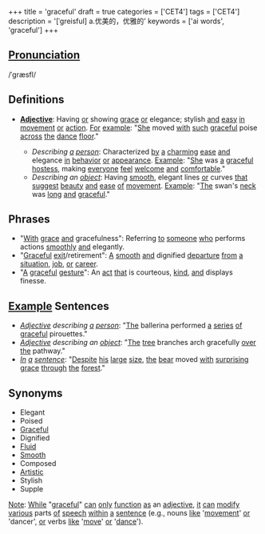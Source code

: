 +++
title = 'graceful'
draft = true
categories = ['CET4']
tags = ['CET4']
description = '[ˈgreisful] a.优美的，优雅的'
keywords = ['ai words', 'graceful']
+++

## [Pronunciation](/en/post/pronunciation/)
/ˈɡræsfl/

## Definitions
- **[Adjective](/en/post/adjective/)**: Having [or](/en/post/or/) showing [grace](/en/post/grace/) [or](/en/post/or/) elegance; stylish [and](/en/post/and/) [easy](/en/post/easy/) [in](/en/post/in/) [movement](/en/post/movement/) [or](/en/post/or/) [action](/en/post/action/). [For](/en/post/for/) [example](/en/post/example/): "[She](/en/post/she/) moved [with](/en/post/with/) [such](/en/post/such/) [graceful](/en/post/graceful/) poise [across](/en/post/across/) [the](/en/post/the/) [dance](/en/post/dance/) [floor](/en/post/floor/)."
  
  - *Describing [a](/en/post/a/) [person](/en/post/person/)*: Characterized [by](/en/post/by/) [a](/en/post/a/) [charming](/en/post/charming/) [ease](/en/post/ease/) [and](/en/post/and/) elegance [in](/en/post/in/) [behavior](/en/post/behavior/) [or](/en/post/or/) [appearance](/en/post/appearance/). [Example](/en/post/example/): "[She](/en/post/she/) was [a](/en/post/a/) [graceful](/en/post/graceful/) [hostess](/en/post/hostess/), making [everyone](/en/post/everyone/) [feel](/en/post/feel/) [welcome](/en/post/welcome/) [and](/en/post/and/) [comfortable](/en/post/comfortable/)."
  - *Describing an [object](/en/post/object/)*: Having [smooth](/en/post/smooth/), elegant lines [or](/en/post/or/) curves [that](/en/post/that/) [suggest](/en/post/suggest/) [beauty](/en/post/beauty/) [and](/en/post/and/) [ease](/en/post/ease/) [of](/en/post/of/) [movement](/en/post/movement/). [Example](/en/post/example/): "[The](/en/post/the/) swan's [neck](/en/post/neck/) was [long](/en/post/long/) [and](/en/post/and/) [graceful](/en/post/graceful/)."

## Phrases
- "[With](/en/post/with/) [grace](/en/post/grace/) [and](/en/post/and/) gracefulness": Referring [to](/en/post/to/) [someone](/en/post/someone/) [who](/en/post/who/) performs actions [smoothly](/en/post/smoothly/) [and](/en/post/and/) elegantly.
- "[Graceful](/en/post/graceful/) [exit](/en/post/exit/)/retirement": [A](/en/post/a/) [smooth](/en/post/smooth/) [and](/en/post/and/) dignified [departure](/en/post/departure/) [from](/en/post/from/) [a](/en/post/a/) [situation](/en/post/situation/), [job](/en/post/job/), [or](/en/post/or/) [career](/en/post/career/).
- "[A](/en/post/a/) [graceful](/en/post/graceful/) [gesture](/en/post/gesture/)": An [act](/en/post/act/) [that](/en/post/that/) is courteous, [kind](/en/post/kind/), [and](/en/post/and/) displays finesse.

## [Example](/en/post/example/) Sentences
- *[Adjective](/en/post/adjective/) describing [a](/en/post/a/) [person](/en/post/person/)*: "[The](/en/post/the/) ballerina performed [a](/en/post/a/) [series](/en/post/series/) [of](/en/post/of/) [graceful](/en/post/graceful/) pirouettes."
- *[Adjective](/en/post/adjective/) describing an [object](/en/post/object/)*: "[The](/en/post/the/) [tree](/en/post/tree/) branches arch gracefully [over](/en/post/over/) [the](/en/post/the/) pathway."
- *[In](/en/post/in/) [a](/en/post/a/) [sentence](/en/post/sentence/)*: "[Despite](/en/post/despite/) [his](/en/post/his/) [large](/en/post/large/) [size](/en/post/size/), [the](/en/post/the/) [bear](/en/post/bear/) moved [with](/en/post/with/) [surprising](/en/post/surprising/) [grace](/en/post/grace/) [through](/en/post/through/) [the](/en/post/the/) [forest](/en/post/forest/)."

## Synonyms
- Elegant
- Poised
- [Graceful](/en/post/graceful/)
- Dignified
- [Fluid](/en/post/fluid/)
- [Smooth](/en/post/smooth/)
- Composed
- [Artistic](/en/post/artistic/)
- Stylish
- Supple

[Note](/en/post/note/): [While](/en/post/while/) "[graceful](/en/post/graceful/)" [can](/en/post/can/) [only](/en/post/only/) [function](/en/post/function/) [as](/en/post/as/) an [adjective](/en/post/adjective/), [it](/en/post/it/) [can](/en/post/can/) [modify](/en/post/modify/) [various](/en/post/various/) parts [of](/en/post/of/) [speech](/en/post/speech/) [within](/en/post/within/) [a](/en/post/a/) [sentence](/en/post/sentence/) (e.g., nouns [like](/en/post/like/) '[movement](/en/post/movement/)' [or](/en/post/or/) 'dancer', [or](/en/post/or/) verbs [like](/en/post/like/) '[move](/en/post/move/)' [or](/en/post/or/) '[dance](/en/post/dance/)').

